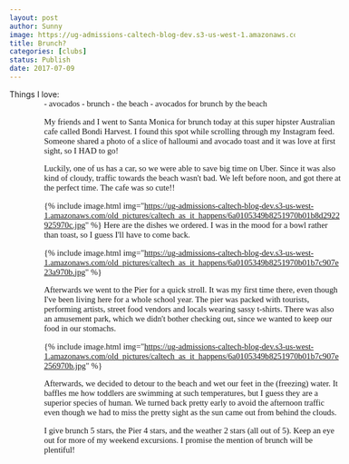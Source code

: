 ```yaml
---
layout: post
author: Sunny
image: https://ug-admissions-caltech-blog-dev.s3-us-west-1.amazonaws.com/old_pictures/caltech_as_it_happens/6a0105349b8251970b01b7c907e22b970b.jpg
title: Brunch?
categories: [clubs]
status: Publish
date: 2017-07-09
---
```



<div style="direction: ltr; margin-top: 0in; margin-left: 0in; width: 6.1013in;">
<div style="direction: ltr; margin-top: 0in; margin-left: 0in; width: 6.1013in;">
Things I love:
<ol style="margin-left: .375in; direction: ltr; unicode-bidi: embed; margin-top: 0in; margin-bottom: 0in; font-family: Calibri; font-size: 11.0pt; font-weight: normal; font-style: normal;" type="1">
- <span style="font-family: Calibri; font-size: 11.0pt; font-weight: normal; font-style: normal;">avocados
- <span style="font-family: Calibri; font-size: 11.0pt;">brunch
- <span style="font-family: Calibri; font-size: 11.0pt;">the beach
- <span style="font-family: Calibri; font-size: 11.0pt;">avocados for brunch by the beach


My friends and I went to Santa Monica for brunch today at this super hipster Australian cafe called Bondi Harvest. I found this spot while scrolling through my Instagram feed. Someone shared a photo of a slice of halloumi and avocado toast and it was love at first sight, so I HAD to go!





Luckily, one of us has a car, so we were able to save big time on Uber. Since it was also kind of cloudy, traffic towards the beach wasn't bad. We left before noon, and got there at the perfect time. The cafe was so cute!!



{% include image.html img="https://ug-admissions-caltech-blog-dev.s3-us-west-1.amazonaws.com/old_pictures/caltech_as_it_happens/6a0105349b8251970b01b8d2922925970c.jpg" %}
Here are the dishes we ordered. I was in the mood for a bowl rather than toast, so I guess I'll have to come back.




{% include image.html img="https://ug-admissions-caltech-blog-dev.s3-us-west-1.amazonaws.com/old_pictures/caltech_as_it_happens/6a0105349b8251970b01b7c907e23a970b.jpg" %}

Afterwards we went to the Pier for a quick stroll. It was my first time there, even though I've been living here for a whole school year. The pier was packed with tourists, performing artists, street food vendors and locals wearing sassy t-shirts. There was also an amusement park, which we didn't bother checking out, since we wanted to keep our food in our stomachs.




{% include image.html img="https://ug-admissions-caltech-blog-dev.s3-us-west-1.amazonaws.com/old_pictures/caltech_as_it_happens/6a0105349b8251970b01b7c907e256970b.jpg" %}

Afterwards, we decided to detour to the beach and wet our feet in the (freezing) water. It baffles me how toddlers are swimming at such temperatures, but I guess they are a superior species of human. We turned back pretty early to avoid the afternoon traffic even though we had to miss the pretty sight as the sun came out from behind the clouds.


I give brunch 5 stars, the Pier 4 stars, and the weather 2 stars (all out of 5). Keep an eye out for more of my weekend excursions. I promise the mention of brunch will be plentiful!

